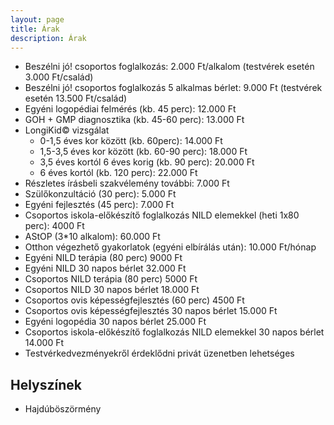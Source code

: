 ```yaml
---
layout: page
title: Árak
description: Árak
---
```

- Beszélni jó! csoportos foglalkozás: 2.000 Ft/alkalom (testvérek esetén 3.000 Ft/család)
- Beszélni jó! csoportos foglalkozás 5 alkalmas bérlet: 9.000 Ft (testvérek esetén 13.500 Ft/család)
- Egyéni logopédiai felmérés (kb. 45 perc): 12.000 Ft
- GOH + GMP diagnosztika (kb. 45-60 perc): 13.000 Ft
- LongiKid© vizsgálat
    - 0-1,5 éves kor között (kb. 60perc): 14.000 Ft
    - 1,5-3,5 éves kor között (kb. 60-90 perc): 18.000 Ft
    - 3,5 éves kortól 6 éves korig (kb. 90 perc): 20.000 Ft
    - 6 éves kortól (kb. 120 perc): 22.000 Ft
- Részletes írásbeli szakvélemény további: 7.000 Ft
- Szülőkonzultáció (30 perc): 5.000 Ft
- Egyéni fejlesztés (45 perc): 7.000 Ft
- Csoportos iskola-előkészítő foglalkozás NILD elemekkel (heti 1x80 perc): 4000 Ft
- AStOP (3*10 alkalom): 60.000 Ft
- Otthon végezhető gyakorlatok (egyéni elbírálás után): 10.000 Ft/hónap
- Egyéni NILD terápia (80 perc) 9000 Ft
- Egyéni NILD 30 napos bérlet 32.000 Ft
- Csoportos NILD terápia (80 perc) 5000 Ft
- Csoportos NILD 30 napos bérlet 18.000 Ft
- Csoportos ovis képességfejlesztés (60 perc) 4500 Ft
- Csoportos ovis képességfejlesztés 30 napos bérlet 15.000 Ft
- Egyéni logopédia 30 napos bérlet 25.000 Ft
- Csoportos iskola-előkészítő foglalkozás NILD elemekkel 30 napos bérlet 14.000 Ft
- Testvérkedvezményekről érdeklődni privát üzenetben lehetséges

## Helyszínek
* Hajdúböszörmény